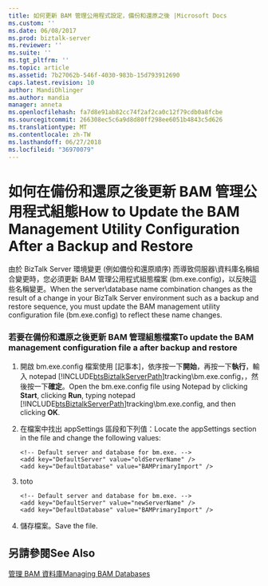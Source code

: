 ```yaml
---
title: 如何更新 BAM 管理公用程式設定，備份和還原之後 |Microsoft Docs
ms.custom: ''
ms.date: 06/08/2017
ms.prod: biztalk-server
ms.reviewer: ''
ms.suite: ''
ms.tgt_pltfrm: ''
ms.topic: article
ms.assetid: 7b27062b-546f-4030-983b-15d793912690
caps.latest.revision: 10
author: MandiOhlinger
ms.author: mandia
manager: anneta
ms.openlocfilehash: fa7d8e91ab82cc74f2af2ca0c12f79cdb0a8fcbe
ms.sourcegitcommit: 266308ec5c6a9d8d80ff298ee6051b4843c5d626
ms.translationtype: MT
ms.contentlocale: zh-TW
ms.lasthandoff: 06/27/2018
ms.locfileid: "36970079"
---
```

# <a name="how-to-update-the-bam-management-utility-configuration-after-a-backup-and-restore"></a><span data-ttu-id="a141f-102">如何在備份和還原之後更新 BAM 管理公用程式組態</span><span class="sxs-lookup"><span data-stu-id="a141f-102">How to Update the BAM Management Utility Configuration After a Backup and Restore</span></span>
<span data-ttu-id="a141f-103">由於 BizTalk Server 環境變更 (例如備份和還原順序) 而導致伺服器\資料庫名稱組合變更時，您必須更新 BAM 管理公用程式組態檔案 (bm.exe.config)，以反映這些名稱變更。</span><span class="sxs-lookup"><span data-stu-id="a141f-103">When the server\database name combination changes as the result of a change in your BizTalk Server environment such as a backup and restore sequence, you must update the BAM management utility configuration file (bm.exe.config) to reflect these name changes.</span></span>  
  
### <a name="to-update-the-bam-management-configuration-file-a-after-backup-and-restore"></a><span data-ttu-id="a141f-104">若要在備份和還原之後更新 BAM 管理組態檔案</span><span class="sxs-lookup"><span data-stu-id="a141f-104">To update the BAM management configuration file a after backup and restore</span></span>  
  
1. <span data-ttu-id="a141f-105">開啟 bm.exe.config 檔案使用 [記事本]，依序按一下**開始**，再按一下**執行**，輸入 notepad [!INCLUDE[btsBiztalkServerPath](../includes/btsbiztalkserverpath-md.md)]tracking\bm.exe.config，，然後按一下**確定**。</span><span class="sxs-lookup"><span data-stu-id="a141f-105">Open the bm.exe.config file using Notepad by clicking **Start**, clicking **Run**, typing notepad [!INCLUDE[btsBiztalkServerPath](../includes/btsbiztalkserverpath-md.md)]tracking\bm.exe.config, and then clicking **OK**.</span></span>  
  
2. <span data-ttu-id="a141f-106">在檔案中找出 appSettings 區段和下列值：</span><span class="sxs-lookup"><span data-stu-id="a141f-106">Locate the appSettings section in the file and change the following values:</span></span>  
  
   ```  
   <!-- Default server and database for bm.exe. -->  
   <add key="DefaultServer" value="oldServerName" />  
   <add key="DefaultDatabase" value="BAMPrimaryImport" />  
   ```  
  
3. <span data-ttu-id="a141f-107">to</span><span class="sxs-lookup"><span data-stu-id="a141f-107">to</span></span>  
  
   ```  
   <!-- Default server and database for bm.exe. -->  
   <add key="DefaultServer" value="newServerName" />  
   <add key="DefaultDatabase" value="BAMPrimaryImport" />  
   ```  
  
4. <span data-ttu-id="a141f-108">儲存檔案。</span><span class="sxs-lookup"><span data-stu-id="a141f-108">Save the file.</span></span>  
  
## <a name="see-also"></a><span data-ttu-id="a141f-109">另請參閱</span><span class="sxs-lookup"><span data-stu-id="a141f-109">See Also</span></span>  
 [<span data-ttu-id="a141f-110">管理 BAM 資料庫</span><span class="sxs-lookup"><span data-stu-id="a141f-110">Managing BAM Databases</span></span>](../core/managing-bam-databases.md)